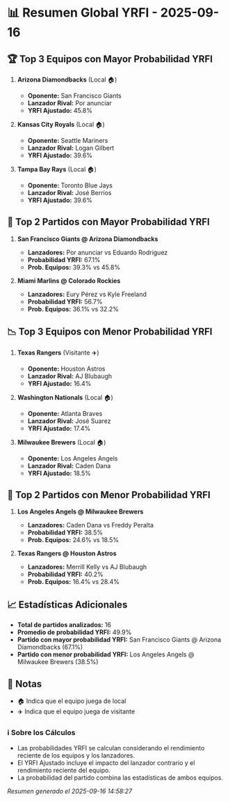 # 📊 Resumen Global YRFI - 2025-09-16

## 🏆 Top 3 Equipos con Mayor Probabilidad YRFI

1. **Arizona Diamondbacks** (Local 🏠)
   - **Oponente:** San Francisco Giants
   - **Lanzador Rival:** Por anunciar
   - **YRFI Ajustado:** 45.8%

2. **Kansas City Royals** (Local 🏠)
   - **Oponente:** Seattle Mariners
   - **Lanzador Rival:** Logan Gilbert
   - **YRFI Ajustado:** 39.6%

3. **Tampa Bay Rays** (Local 🏠)
   - **Oponente:** Toronto Blue Jays
   - **Lanzador Rival:** José Berríos
   - **YRFI Ajustado:** 39.6%

## 🎯 Top 2 Partidos con Mayor Probabilidad YRFI

1. **San Francisco Giants @ Arizona Diamondbacks**
   - **Lanzadores:** Por anunciar vs Eduardo Rodriguez
   - **Probabilidad YRFI:** 67.1%
   - **Prob. Equipos:** 39.3% vs 45.8%

2. **Miami Marlins @ Colorado Rockies**
   - **Lanzadores:** Eury Pérez vs Kyle Freeland
   - **Probabilidad YRFI:** 56.7%
   - **Prob. Equipos:** 36.1% vs 32.2%

## 📉 Top 3 Equipos con Menor Probabilidad YRFI

1. **Texas Rangers** (Visitante ✈️)
   - **Oponente:** Houston Astros
   - **Lanzador Rival:** AJ Blubaugh
   - **YRFI Ajustado:** 16.4%

2. **Washington Nationals** (Local 🏠)
   - **Oponente:** Atlanta Braves
   - **Lanzador Rival:** José Suarez
   - **YRFI Ajustado:** 17.4%

3. **Milwaukee Brewers** (Local 🏠)
   - **Oponente:** Los Angeles Angels
   - **Lanzador Rival:** Caden Dana
   - **YRFI Ajustado:** 18.5%

## 🛑 Top 2 Partidos con Menor Probabilidad YRFI

1. **Los Angeles Angels @ Milwaukee Brewers**
   - **Lanzadores:** Caden Dana vs Freddy Peralta
   - **Probabilidad YRFI:** 38.5%
   - **Prob. Equipos:** 24.6% vs 18.5%

2. **Texas Rangers @ Houston Astros**
   - **Lanzadores:** Merrill Kelly vs AJ Blubaugh
   - **Probabilidad YRFI:** 40.2%
   - **Prob. Equipos:** 16.4% vs 28.4%

## 📈 Estadísticas Adicionales

- **Total de partidos analizados:** 16
- **Promedio de probabilidad YRFI:** 49.9%
- **Partido con mayor probabilidad YRFI:** San Francisco Giants @ Arizona Diamondbacks (67.1%)
- **Partido con menor probabilidad YRFI:** Los Angeles Angels @ Milwaukee Brewers (38.5%)

## 📝 Notas

- 🏠 Indica que el equipo juega de local
- ✈️ Indica que el equipo juega de visitante

### ℹ️ Sobre los Cálculos
- Las probabilidades YRFI se calculan considerando el rendimiento reciente de los equipos y los lanzadores.
- El YRFI Ajustado incluye el impacto del lanzador contrario y el rendimiento reciente del equipo.
- La probabilidad del partido combina las estadísticas de ambos equipos.

*Resumen generado el 2025-09-16 14:58:27*